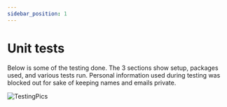 ```yaml
---
sidebar_position: 1
---
```

# Unit tests
Below is some of the testing done. The 3 sections show setup, packages used, and various tests run. Personal information used during testing was blocked out for sake of keeping names and emails private.

![TestingPics](https://raw.githubusercontent.com.com/cis3296s23/MacroCalc704/main/testExs.png 'test examples')
